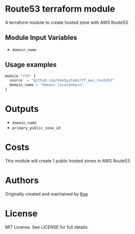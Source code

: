 Route53 terraform module
========================

A terraform module to create hosted zone with AWS Route53.

Module Input Variables
----------------------

- `domain_name`

Usage examples
-----

```js
module "r53" {
  source  = "github.com/KoeSystems/tf_aws_route53"
  domain_name = "domain.localdomain"
}
```

Outputs
=======

- `domain_name`
- `primary_public_zone_id`

Costs
=====

This module will create 1 public hosted zones in AWS Route53.

Authors
=======

Originally created and maintained by [Koe](https://github.com/KoeSystems)

License
=======

MIT License. See LICENSE for full details.